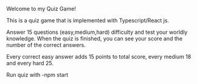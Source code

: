 Welcome to my Quiz Game! 

This is a quiz game that is implemented with Typescript/React js. 

 Answer 15 questions (easy,medium,hard) difficulty and test your worldly knowledge. When the quiz is finished, you can see your score and the number of the correct answers.
 
 Every correct easy answer adds 15 points to total score, every medium 18 and every hard 25.

 
 Run quiz with -npm start
